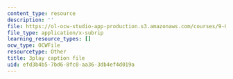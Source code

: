 ```yaml
---
content_type: resource
description: ''
file: https://ol-ocw-studio-app-production.s3.amazonaws.com/courses/9-00-introduction-to-psychology-fall-2004/efd3b4b57bd68fc0aa363db4ef4d019a_10497.srt
file_type: application/x-subrip
learning_resource_types: []
ocw_type: OCWFile
resourcetype: Other
title: 3play caption file
uid: efd3b4b5-7bd6-8fc0-aa36-3db4ef4d019a
---
```

